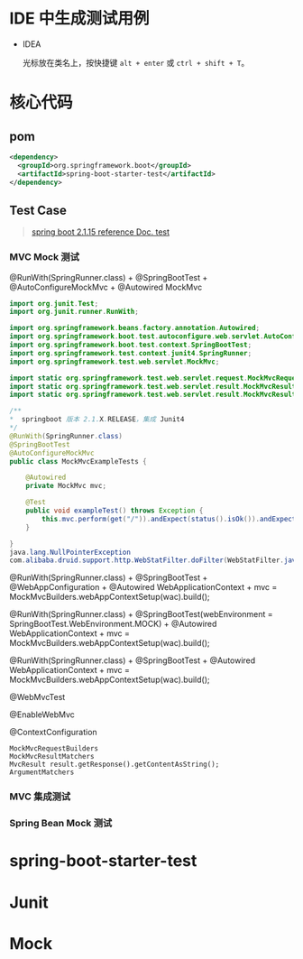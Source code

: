 # IDE 中生成测试用例
- IDEA

  光标放在类名上，按快捷键 `alt + enter` 或 `ctrl + shift + T`。

# 核心代码

## pom

```xml
<dependency>
  <groupId>org.springframework.boot</groupId>
  <artifactId>spring-boot-starter-test</artifactId>
</dependency>
```

## Test Case
> [spring boot 2.1.15 reference Doc. test](https://docs.spring.io/spring-boot/docs/2.1.15.RELEASE/reference/html/boot-features-testing.html)
### MVC Mock 测试

@RunWith(SpringRunner.class) + @SpringBootTest + @AutoConfigureMockMvc + @Autowired MockMvc

```java
import org.junit.Test;
import org.junit.runner.RunWith;

import org.springframework.beans.factory.annotation.Autowired;
import org.springframework.boot.test.autoconfigure.web.servlet.AutoConfigureMockMvc;
import org.springframework.boot.test.context.SpringBootTest;
import org.springframework.test.context.junit4.SpringRunner;
import org.springframework.test.web.servlet.MockMvc;

import static org.springframework.test.web.servlet.request.MockMvcRequestBuilders.get;
import static org.springframework.test.web.servlet.result.MockMvcResultMatchers.content;
import static org.springframework.test.web.servlet.result.MockMvcResultMatchers.status;

/**
*  springboot 版本 2.1.X.RELEASE，集成 Junit4
*/
@RunWith(SpringRunner.class)
@SpringBootTest
@AutoConfigureMockMvc
public class MockMvcExampleTests {

	@Autowired
	private MockMvc mvc;

	@Test
	public void exampleTest() throws Exception {
		this.mvc.perform(get("/")).andExpect(status().isOk()).andExpect(content().string("Hello World"));
	}

}
java.lang.NullPointerException
com.alibaba.druid.support.http.WebStatFilter.doFilter(WebStatFilter.java:94)
```
@RunWith(SpringRunner.class) + @SpringBootTest +  @WebAppConfiguration + @Autowired WebApplicationContext + mvc = MockMvcBuilders.webAppContextSetup(wac).build();

@RunWith(SpringRunner.class) + @SpringBootTest(webEnvironment = SpringBootTest.WebEnvironment.MOCK) + @Autowired WebApplicationContext + mvc = MockMvcBuilders.webAppContextSetup(wac).build();

@RunWith(SpringRunner.class) + @SpringBootTest + @Autowired WebApplicationContext + mvc = MockMvcBuilders.webAppContextSetup(wac).build();

@WebMvcTest

@EnableWebMvc

@ContextConfiguration

```
MockMvcRequestBuilders
MockMvcResultMatchers
MvcResult result.getResponse().getContentAsString();
ArgumentMatchers
```

### MVC 集成测试

### Spring Bean Mock 测试

# spring-boot-starter-test

# Junit

# Mock
